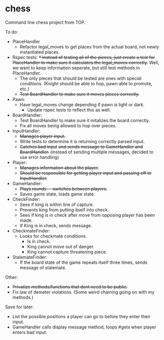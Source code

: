 # chess
Command line chess project from TOP.

To do:
* PlaceHandler
  * Refactor legal_moves to get places from the actual board, not newly instantiated places.
* Rspec tests:
  ~~* Instead of testing all of the pieces, just create a test for PlaceHandler to make sure it calculates the legal_moves correctly.~~ Well, we want to keep information seperate, but still test methods in PlaceHandler.
  * The only pieces that should be tested are ones with special conditions. (Knight should be able to hop, pawn able to promote, etc.)
  * ~~Test BoardHandler to make sure it moves pieces correctly.~~
* Pawn:
  * Have legal_moves change depending if pawn is light or dark.
    * Update rspec tests to reflect this as well.
* BoardHandler:
  * Test BoardHandler to make sure it initalizes the board correctly.
  * Fix all moves being allowed to hop over pieces.
* InputHandler:
  * ~~Manages player input.~~
  * Write tests to determine it is returning correctly parsed input.
  * ~~Catches bad input~~ ~~and sends message to GameHandler and BoardHandler.~~ (instead of sending multiple messages, decided to use error handling)
* Player:
  * ~~Manages information about the player.~~
  * ~~Should be responsible for getting player input and passing off to InputHandler.~~
* GameHandler:
  * ~~Plays rounds -- switches between players.~~
  * Saves game state, loads game state.
* CheckFinder:
  * Sees if king is within line of capture.
  * Prevents king from putting itself into check.
  * Sees if king is in check after move from opposing player has been made.
  * If King is in check, sends message.
* CheckmateFinder:
  * Looks for checkmate conditions.
    * Is in check.
    * King cannot move out of danger.
    * King cannot capture threatening piece.
* StalemateFinder:
  * If the board state of the game repeats itself three times, sends message of stalemate.

Other:
* ~~Privatize methods/functions that dont need to be public.~~
* Fix law of demeter violations. (Some weird chaining going on with my methods.)

Save for later: 
* List the possible positions a player can go to before they enter their input.
* GameHandler calls display message method, loops #gets when player enters bad input.

